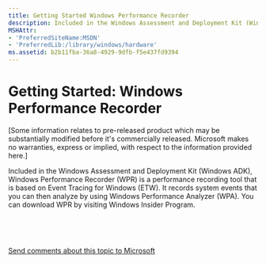 ```yaml
---
title: Getting Started Windows Performance Recorder
description: Included in the Windows Assessment and Deployment Kit (Windows ADK), Windows Performance Recorder (WPR) is a performance recording tool that is based on Event Tracing for Windows (ETW).
MSHAttr:
- 'PreferredSiteName:MSDN'
- 'PreferredLib:/library/windows/hardware'
ms.assetid: b2b11fba-36a8-4929-9dfb-f5e437fd9394
---
```


# Getting Started: Windows Performance Recorder


\[Some information relates to pre-released product which may be substantially modified before it's commercially released. Microsoft makes no warranties, express or implied, with respect to the information provided here.\]

Included in the Windows Assessment and Deployment Kit (Windows ADK), Windows Performance Recorder (WPR) is a performance recording tool that is based on Event Tracing for Windows (ETW). It records system events that you can then analyze by using Windows Performance Analyzer (WPA). You can download WPR by visiting Windows Insider Program.

 

 

[Send comments about this topic to Microsoft](mailto:wsddocfb@microsoft.com?subject=Documentation%20feedback%20%5Bp_sxs_wpt\p_sxs_wpt%5D:%20Getting%20Started:%20Windows%20Performance%20Recorder%20%20RELEASE:%20%285/4/2016%29&body=%0A%0APRIVACY%20STATEMENT%0A%0AWe%20use%20your%20feedback%20to%20improve%20the%20documentation.%20We%20don't%20use%20your%20email%20address%20for%20any%20other%20purpose,%20and%20we'll%20remove%20your%20email%20address%20from%20our%20system%20after%20the%20issue%20that%20you're%20reporting%20is%20fixed.%20While%20we're%20working%20to%20fix%20this%20issue,%20we%20might%20send%20you%20an%20email%20message%20to%20ask%20for%20more%20info.%20Later,%20we%20might%20also%20send%20you%20an%20email%20message%20to%20let%20you%20know%20that%20we've%20addressed%20your%20feedback.%0A%0AFor%20more%20info%20about%20Microsoft's%20privacy%20policy,%20see%20http://privacy.microsoft.com/default.aspx. "Send comments about this topic to Microsoft")




